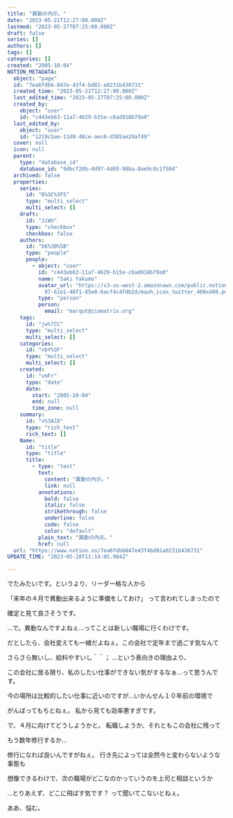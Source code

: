 ```yaml
---
title: "異動の内示。"
date: "2023-05-21T12:27:00.000Z"
lastmod: "2023-05-27T07:25:00.000Z"
draft: false
series: []
authors: []
tags: []
categories: []
created: "2005-10-04"
NOTION_METADATA:
  object: "page"
  id: "7ea6fdb6-847e-43f4-bd81-a0231b430731"
  created_time: "2023-05-21T12:27:00.000Z"
  last_edited_time: "2023-05-27T07:25:00.000Z"
  created_by:
    object: "user"
    id: "c443eb63-11a7-4629-b15e-c6ad918b79a0"
  last_edited_by:
    object: "user"
    id: "1219c5ae-11d8-48ce-aec6-d385ae29af49"
  cover: null
  icon: null
  parent:
    type: "database_id"
    database_id: "9dbcf20b-4d97-4d69-98ba-8ae9c8c1f58d"
  archived: false
  properties:
    series:
      id: "B%3C%3FS"
      type: "multi_select"
      multi_select: []
    draft:
      id: "JiWU"
      type: "checkbox"
      checkbox: false
    authors:
      id: "bK%3B%5B"
      type: "people"
      people:
        - object: "user"
          id: "c443eb63-11a7-4629-b15e-c6ad918b79a0"
          name: "Saki Yakumo"
          avatar_url: "https://s3-us-west-2.amazonaws.com/public.notion-static.com/3ad1c4\
            97-61e1-48f1-85e8-6acf4c4fdb2d/maoh_icon_twitter_400x400.png"
          type: "person"
          person:
            email: "marqut@ziomatrix.org"
    tags:
      id: "jw%7CC"
      type: "multi_select"
      multi_select: []
    categories:
      id: "nbY%3F"
      type: "multi_select"
      multi_select: []
    created:
      id: "vmFr"
      type: "date"
      date:
        start: "2005-10-04"
        end: null
        time_zone: null
    summary:
      id: "x%3AlD"
      type: "rich_text"
      rich_text: []
    Name:
      id: "title"
      type: "title"
      title:
        - type: "text"
          text:
            content: "異動の内示。"
            link: null
          annotations:
            bold: false
            italic: false
            strikethrough: false
            underline: false
            code: false
            color: "default"
          plain_text: "異動の内示。"
          href: null
  url: "https://www.notion.so/7ea6fdb6847e43f4bd81a0231b430731"
UPDATE_TIME: "2023-05-28T11:14:05.984Z"

---
```

<link rel="stylesheet" href="https://cdn.jsdelivr.net/npm/katex@0.16.2/dist/katex.min.css" integrity="sha384-bYdxxUwYipFNohQlHt0bjN/LCpueqWz13HufFEV1SUatKs1cm4L6fFgCi1jT643X" crossorigin="anonymous">


でたみたいです。というより、リーダー格な人から


「来年の４月で異動出来るように準備をしておけ」 って言われてしまったので


確定と見て良さそうです。


…で。異動なんですよねぇ…ってことは新しい職場に行くわけです。


だとしたら、会社変えても一緒だよねぇ。この会社で定年まで過ごす気なんて


さらさら無いし、給料やすいし＾＾； …という表向きの理由より、


この会社に居る限り、私のしたい仕事ができない気がするなぁ…って思うんです。


今の場所は比較的したい仕事に近いのですが…いかんせん１０年前の環境で


がんばってもちとねぇ。 私から見ても効率悪すぎです。


で、４月に向けてどうしようかと。 転職しようか、それともこの会社に残って


もう数年修行するか…


修行になれば良いんですがねぇ。 行き先によっては全然今と変わらないような事態も


想像できるわけで、次の職場がどこなのかっていうのを上司と相談というか


…とりあえず、どこに飛ばす気です？ って聞いてこないとねぇ。


ああ、悩む。

